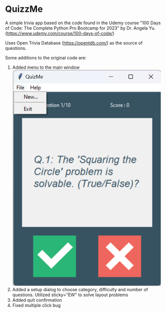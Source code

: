 # QuizzMe
A simple trivia app based on the code found in the Udemy course 
"100 Days of Code: The Complete Python Pro Bootcamp for 2023" by 
Dr. Angela Yu. (https://www.udemy.com/course/100-days-of-code/)

Uses Open Trivia Database (https://opentdb.com/) as the source
of questions.

Some additions to the original code are:
1) Added menu to the main window
![Main Window with Menu](https://github.com/EMS-PI/quizzme/raw/master/images/quizme_main_window_with_menu.png)
2) Added a setup dialog to choose category, difficulty and number of questions. Utilized sticky="EW" to solve layout problems
3) Added quit confirmation
4) Fixed multiple click bug



